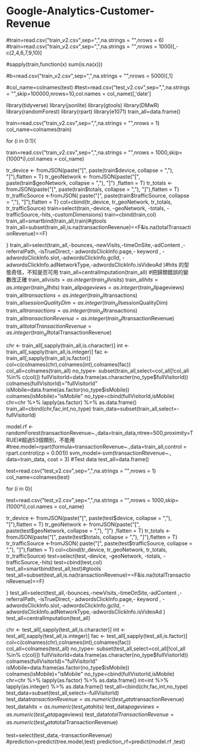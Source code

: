 # Google-Analytics-Customer-Revenue

#train=read.csv("train_v2.csv",sep=",",na.strings = "",nrows = 6)
#train=read.csv("train_v2.csv",sep=",",na.strings = "",nrows = 1000)[,-c(2,4,6,7,9,10)]

#sapply(train,function(x) sum(is.na(x)))


#b=read.csv("train_v2.csv",sep=",",na.strings = "",nrows = 5000)[,1]

#col_name=colnames(test)
#test=read.csv("test_v2.csv",sep=",",na.strings = "",skip=100000,nrows=10,col.names = col_name)[,'date']

library(tidyverse)
library(jsonlite)
library(gtools)
library(DMwR)
library(randomForest)
library(rpart)
library(e1071)
train_all=data.frame()

train=read.csv("train_v2.csv",sep=",",na.strings = "",nrows = 1)
col_name=colnames(train)

for (i in 0:1){

  train=read.csv("train_v2.csv",sep=",",na.strings = "",nrows = 1000,skip=(1000*i),col.names = col_name)

  tr_device <-   fromJSON(paste("[", paste(train$device, collapse = ","), "]"),flatten = T)
  tr_geoNetwork <- fromJSON(paste("[", paste(train$geoNetwork, collapse = ","), "]") ,flatten = T)
  tr_totals <-  fromJSON(paste("[", paste(train$totals, collapse = ","), "]"),flatten = T)
  tr_trafficSource <-fromJSON( paste("[", paste(train$trafficSource, collapse = ","), "]"),flatten = T)
  col=cbind(tr_device, tr_geoNetwork, tr_totals, tr_trafficSource)
  train=select(train,-device, -geoNetwork, -totals, -trafficSource,-hits,-customDimensions)
  train=cbind(train,col)
  train_all=smartbind(train_all,train)#gtools
  train_all=subset(train_all,is.na(transactionRevenue)==F&is.na(totalTransactionRevenue)==F)

}
train_all=select(train_all,-bounces,-newVisits,-timeOnSite,-adContent ,-referralPath,
                 -isTrueDirect,- adwordsClickInfo.page,- keyword ,
                                      -adwordsClickInfo.slot,-adwordsClickInfo.gclId,
                 - adwordsClickInfo.adNetworkType,-adwordsClickInfo.isVideoAd )#hits 的型態奇怪，不知是否可用
train_all=centralImputation(train_all)
#把歸類錯誤的變數改正確
train_all$visits=as.integer(train_all$visits)
train_all$hits=as.integer(train_all$hits)
train_all$pageviews=as.integer(train_all$pageviews)
train_all$transactions=as.integer(train_all$transactions)
train_all$sessionQualityDim=as.integer(train_all$sessionQualityDim)
train_all$transactions=as.integer(train_all$transactions)
train_all$transactionRevenue=as.integer(train_all$transactionRevenue)
train_all$totalTransactionRevenue=as.integer(train_all$totalTransactionRevenue)


chr <- train_all[,sapply(train_all,is.character)]
int <- train_all[,sapply(train_all,is.integer)]
fac <- train_all[,sapply(train_all,is.factor)]
col=c(colnames(chr),colnames(int),colnames(fac))
col_all=colnames(train_all)
no_type<- subset(train_all,select=col_all[!col_all %in% c(col)])
fullVisitorId=data.frame(as.character(no_type$fullVisitorId))
colnames(fullVisitorId)="fullVisitorId"
isMobile=data.frame(as.factor(no_type$isMobile))
colnames(isMobile)="isMobile"
no_type=cbind(fullVisitorId,isMobile)
chr=chr %>% lapply(as.factor) %>% as.data.frame()
train_all=cbind(chr,fac,int,no_type)
train_data=subset(train_all,select=-fullVisitorId)




model.rf <- randomForest(transactionRevenue~.,data=train_data,ntree=500,proximity=TRUE)#超過53個類別，不能用
#tree.model=rpart(formula=transactionRevenue~.,data=train_all,control = rpart.control(cp = 0.001))
svm_model<-svm(transactionRtevenue~., data=train_data, cost = 3)
#Test data
test_all=data.frame()

test=read.csv("test_v2.csv",sep=",",na.strings = "",nrows = 1)
col_name=colnames(test)

for (i in 0){

  test=read.csv("test_v2.csv",sep=",",na.strings = "",nrows = 1000,skip=(1000*i),col.names = col_name)

  tr_device <-   fromJSON(paste("[", paste(test$device, collapse = ","), "]"),flatten = T)
  tr_geoNetwork <- fromJSON(paste("[", paste(test$geoNetwork, collapse = ","), "]") ,flatten = T)
  tr_totals <-  fromJSON(paste("[", paste(test$totals, collapse = ","), "]"),flatten = T)
  tr_trafficSource <-fromJSON( paste("[", paste(test$trafficSource, collapse = ","), "]"),flatten = T)
  col=cbind(tr_device, tr_geoNetwork, tr_totals, tr_trafficSource)
  test=select(test,-device, -geoNetwork, -totals, -trafficSource,-hits)
  test=cbind(test,col)
  test_all=smartbind(test_all,test)#gtools
  test_all=subset(test_all,is.na(transactionRevenue)==F&is.na(totalTransactionRevenue)==F)

}
test_all=select(test_all,-bounces,-newVisits,-timeOnSite,-adContent ,-referralPath,
                 -isTrueDirect,- adwordsClickInfo.page,- keyword ,
                 -adwordsClickInfo.slot,-adwordsClickInfo.gclId,
                 - adwordsClickInfo.adNetworkType,-adwordsClickInfo.isVideoAd )
test_all=centralImputation(test_all)

chr <- test_all[,sapply(test_all,is.character)]
int <- test_all[,sapply(test_all,is.integer)]
fac <- test_all[,sapply(test_all,is.factor)]
col=c(colnames(chr),colnames(int),colnames(fac))
col_all=colnames(test_all)
no_type<- subset(test_all,select=col_all[!col_all %in% c(col)])
fullVisitorId=data.frame(as.character(no_type$fullVisitorId))
colnames(fullVisitorId)="fullVisitorId"
isMobile=data.frame(as.factor(no_type$isMobile))
colnames(isMobile)="isMobile"
no_type=cbind(fullVisitorId,isMobile)
chr=chr %>% lapply(as.factor) %>% as.data.frame()
int=int %>% lapply(as.integer) %>% as.data.frame()
test_all=cbind(chr,fac,int,no_type)
test_data=subset(test_all,select=-fullVisitorId)
test_data$transactionRevenue=as.numeric(test_data$transactionRevenue)
test_data$hits=as.numeric(test_data$hits)
test_data$pageviews=as.numeric(test_data$pageviews)
test_data$totalTransactionRevenue=as.numeric(test_data$totalTransactionRevenue)

test=select(test_data,-transactionRevenue)
#prediction=predict(tree.model,test)
prediction_rf=predict(model.rf ,test)
